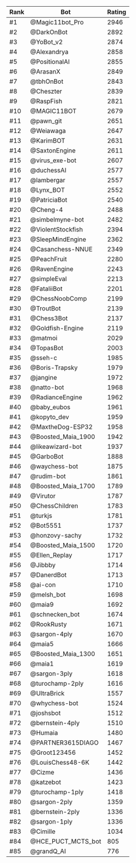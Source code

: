 Rank|Bot|Rating
---|---|---
#1|@Magic11bot_Pro|2946
#2|@DarkOnBot|2892
#3|@YoBot_v2|2874
#4|@Alexandrya|2858
#5|@PositionalAI|2855
#6|@ArasanX|2849
#7|@tbhOnBot|2843
#8|@Cheszter|2839
#9|@RaspFish|2821
#10|@MAGIC11BOT|2679
#11|@pawn_git|2651
#12|@Weiawaga|2647
#13|@KarimBOT|2631
#14|@SaxtonEngine|2611
#15|@virus_exe-bot|2607
#16|@duchessAI|2577
#17|@lambergar|2557
#18|@Lynx_BOT|2552
#19|@PatriciaBot|2540
#20|@Cheng-4|2488
#21|@simbelmyne-bot|2482
#22|@ViolentStockfish|2394
#23|@SleepMindEngine|2362
#24|@Casanchess-NNUE|2349
#25|@PeachFruit|2280
#26|@RavenEngine|2243
#27|@simpleEval|2213
#28|@FataliiBot|2201
#29|@ChessNoobComp|2199
#30|@TroutBot|2139
#31|@Chess3Bot|2137
#32|@Goldfish-Engine|2119
#33|@matmoi|2029
#34|@TopasBot|2003
#35|@sseh-c|1985
#36|@Boris-Trapsky|1979
#37|@jangine|1972
#38|@natto-bot|1968
#39|@RadianceEngine|1962
#40|@baby_eubos|1961
#41|@kopyto_dev|1959
#42|@MaxtheDog-ESP32|1958
#43|@Boosted_Maia_1900|1942
#44|@likeawizard-bot|1937
#45|@GarboBot|1888
#46|@waychess-bot|1875
#47|@rudim-bot|1861
#48|@Boosted_Maia_1700|1789
#49|@Virutor|1787
#50|@ChessChildren|1783
#51|@turkjs|1781
#52|@Bot5551|1737
#53|@honzovy-sachy|1732
#54|@Boosted_Maia_1500|1720
#55|@Ellen_Replay|1717
#56|@Jibbby|1714
#57|@DanerdBot|1713
#58|@ai-con|1710
#59|@melsh_bot|1698
#60|@maia9|1692
#61|@schnecken_bot|1674
#62|@RookRusty|1671
#63|@sargon-4ply|1670
#64|@maia5|1666
#65|@Boosted_Maia_1300|1651
#66|@maia1|1619
#67|@sargon-3ply|1618
#68|@turochamp-2ply|1616
#69|@UltraBrick|1557
#70|@whychess-bot|1524
#71|@joshsbot|1512
#72|@bernstein-4ply|1510
#73|@Humaia|1480
#74|@PARTNER3615DIAGO|1467
#75|@Groot123456|1452
#76|@LouisChess48-6K|1442
#77|@Cizme|1436
#78|@katzebot|1423
#79|@turochamp-1ply|1418
#80|@sargon-2ply|1359
#81|@bernstein-2ply|1336
#82|@sargon-1ply|1336
#83|@Cimille|1034
#84|@HCE_PUCT_MCTS_bot|805
#85|@grandQ_AI|776
